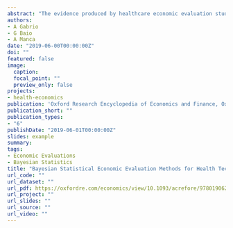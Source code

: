 ```yaml
---
abstract: "The evidence produced by healthcare economic evaluation studies is a key component of any health technology assessment (HTA) process designed to inform resource allocation decisions in a budget limited context. To improve the quality (and harmonize the generation process) of such evidence, many HTA agencies have established methodological guidelines describing the normative framework inspiring their decision-making process. The information requirements that economic evaluation analyses for HTA must satisfy typically involve the use of complex quantitative syntheses of multiple available datasets, handling mixtures of aggregate and patient-level information, and the use of sophisticated statistical models for the analysis of non-Normal data (e.g. time-to-event, quality of life and costs). Much of the recent methodological research in economic evaluation for healthcare has developed in response to these needs, in terms of sound statistical decision-theoretic foundations, and is increasingly being formulated within a Bayesian paradigm. The rationale for this preference lies in the fact that by taking a probabilistic approach, based on decision rules and available information, a Bayesian economic evaluation study can explicitly account for relevant sources of uncertainty in the decision process and produce information to identify an optimal course of actions.  Moreover, the Bayesian approach naturally allows the incorporation of an element of judgement or evidence from different sources (e.g.~expert opinion or multiple studies) into the analysis. This is particularly important when, as often occurs in economic evaluation for HTA, the evidence base is sparse and requires some inevitable mathematical modelling to bridge the gaps in the available data. The availability of free and open source software in the last two decades has greatly reduced the computational costs and facilitated the application of Bayesian methods and has the potential to improve the work of modellers and regulators alike, thus advancing the fields of economic evaluation of health care interventions. This chapter provides an overview of the areas where Bayesian methods have contributed to the address the methodological needs that stem from the normative framework adopted by a number of HTA agencies."
authors:
- A Gabrio
- G Baio
- A Manca
date: "2019-06-00T00:00:00Z"
doi: ""
featured: false
image:
  caption: 
  focal_point: ""
  preview_only: false
projects: 
- health-economics
publication: 'Oxford Research Encyclopedia of Economics and Finance, Oxford University Press'
publication_short: ""
publication_types:
- "6"
publishDate: "2019-06-01T00:00:00Z"
slides: example
summary: 
tags:
- Economic Evaluations
- Bayesian Statistics
title: "Bayesian Statistical Economic Evaluation Methods for Health Technology Assessment"
url_code: ""
url_dataset: ""
url_pdf: https://oxfordre.com/economics/view/10.1093/acrefore/9780190625979.001.0001/acrefore-9780190625979-e-451
url_project: ""
url_slides: ""
url_source: ""
url_video: ""
---
```



